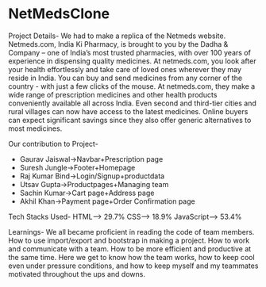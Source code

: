 # NetMedsClone
Project Details-
We had to make a replica of the Netmeds website. Netmeds.com, India Ki Pharmacy, is brought to you by the Dadha & Company – one of India’s most trusted pharmacies, with over 100 years of experience in dispensing quality medicines. At netmeds.com, you look after your health effortlessly and take care of loved ones wherever they may reside in India. You can buy and send medicines from any corner of the country - with just a few clicks of the mouse. At netmeds.com, they make a wide range of prescription medicines and other health products conveniently available all across India. Even second and third-tier cities and rural villages can now have access to the latest medicines. Online buyers can expect significant savings since they also offer generic alternatives to most medicines.

Our contribution to Project-
* Gaurav Jaiswal->Navbar+Prescription page
* Suresh Jungle->Footer+Homepage
* Raj Kumar Bind->Login/Signup+productdata
* Utsav Gupta->Productpages+Managing team
* Sachin Kumar->Cart page+Address page
* Akhil Khan->Payment page+Order Confirmation page

Tech Stacks Used-
HTML—> 29.7%
CSS—> 18.9%
JavaScript—> 53.4%

Learnings-
We all became proficient in reading the code of team members.
How to use import/export and bootstrap in making a project.
How to work and communicate with a team.
How to be more efficient and productive at the same time.
Here we get to know how the team works, how to keep cool even under pressure conditions, and how to keep myself and my teammates motivated throughout the ups and downs.

